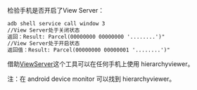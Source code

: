 检验手机是否开启了View Server：
```html
adb shell service call window 3
//View Server处于关闭状态
返回：Result: Parcel(00000000 00000000 '........')"
//View Server处于开启状态
返回值：Result: Parcel(00000000 00000001 '........')"  
```

借助[ViewServer](https://github.com/romainguy/ViewServer)这个工具可以在任何手机上使用 hierarchyviewer。

注：在 android device monitor 可以找到 hierarchyviewer。  
